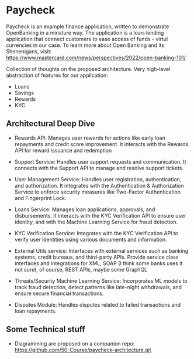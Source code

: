 # Paycheck

Paycheck is an example finance application, written to demonstrate OpenBanking in a minature way. The 
application is a loan-lending application that connect customers to ease access of funds - virtul currencies
in our case. 
To learn more about Open Banking and its Shenenigans, visit: https://www.mastercard.com/news/perspectives/2022/open-banking-101/

Collection of thoughts on the proposed architecture. Very high-level abstraction
of features for our application:

- Loans
- Savings
- Rewards
- KYC

## Architectural Deep Dive

- Rewards API:
    Manages user rewards for actions like early loan repayments and credit score improvement. 
    It interacts with the Rewards API for reward issuance and redemption

- Support Service: 
    Handles user support requests and communication. It connects with the Support API to manage and resolve support tickets.

- User Management Service: 
    Handles user registration, authentication, and authorization. It integrates with the Authentication
    & Authorization Service to enforce security measures like Two-Factor Authentication and Fingerprint Lock.

- Loans Service: 
    Manages loan applications, approvals, and disbursements. It interacts with the KYC Verification API
    to ensure user identity, and with the Machine Learning Service for fraud detection.

- KYC Verification Service:
    Integrates with the KYC Verification API to verify user identities using various documents and information.

- External Utils service:
    Interfaces with external services such as banking systems, credit bureaus, and third-party APIs.
    Provide service class interfaces and integrations for XML, SOAP (I think some banks uses it not sure), of course, REST APIs, maybe some GraphQL

- Threats/Security Machine Learning Service:
    Incorporates ML models to track fraud detection, detect patterns like late-night withdrawals, and ensure secure financial transactions.

- Disputes Module:
    Handles disputes related to failed transactions and loan repayments.


## Some Technical stuff

* Diagramming are proposed on a companion repo: https://github.com/50-Course/paycheck-architecture.git 

